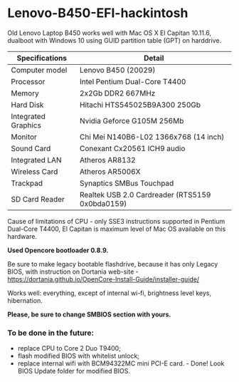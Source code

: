 # Lenovo-B450-EFI-hackintosh

Old Lenovo Laptop B450 works well with Mac OS X El Capitan 10.11.6, dualboot with Windows 10 using GUID partition table (GPT) on harddrive.


| Specifications | Detail                                                  |
| ------------------- | ------------------------------------------- |
| Computer model | Lenovo B450 (20029) |
| Processor | Intel Pentium Dual-Core T4400 |
| Memory | 2x2Gb DDR2 667MHz |
| Hard Disk | Hitachi HTS545025B9A300 250Gb |
| Integrated Graphics | Nvidia Geforce G105M 256Mb |
| Monitor | Chi Mei N140B6-L02 1366x768 (14 inch) |
| Sound Card | Conexant Cx20561 ICH9 audio |
| Integrated LAN | Atheros AR8132 |
| Wireless Card | Atheros AR5006X |
| Trackpad | Synaptics SMBus Touchpad |
| SD Card Reader | Realtek USB 2.0 Cardreader (RTS5159 0x0bda0159) |

Cause of limitations of CPU - only SSE3 instructions supported in Pentium Dual-Core T4400, El Capitan is maximum level of Mac OS available on this hardware.

**Used Opencore bootloader 0.8.9.**

Be sure to make legacy bootable flashdrive, because it has only Legacy BIOS, with instruction on Dortania web-site - https://dortania.github.io/OpenCore-Install-Guide/installer-guide/

Works well: everything, except of internal wi-fi, brightness level keys, hibernation.

**Please, be sure to change SMBIOS section with yours.**

### To be done in the future: 
- replace CPU to Core 2 Duo T9400;
- flash modified BIOS with whitelist unlock;
- replace internal wifi with BCM94322MC mini PCI-E card. - Done! Look BIOS Update folder for modified BIOS.
